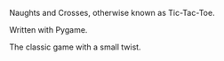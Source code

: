 Naughts and Crosses, otherwise known as Tic-Tac-Toe.

Written with Pygame.

The classic game with a small twist.
